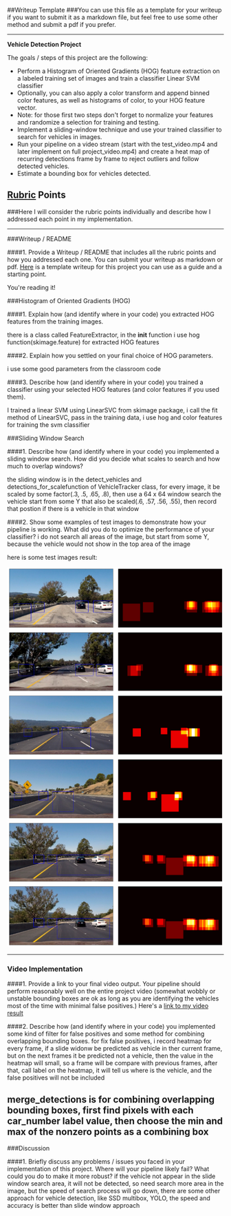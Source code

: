 ##Writeup Template
###You can use this file as a template for your writeup if you want to submit it as a markdown file, but feel free to use some other method and submit a pdf if you prefer.

---

**Vehicle Detection Project**

The goals / steps of this project are the following:

* Perform a Histogram of Oriented Gradients (HOG) feature extraction on a labeled training set of images and train a classifier Linear SVM classifier
* Optionally, you can also apply a color transform and append binned color features, as well as histograms of color, to your HOG feature vector. 
* Note: for those first two steps don't forget to normalize your features and randomize a selection for training and testing.
* Implement a sliding-window technique and use your trained classifier to search for vehicles in images.
* Run your pipeline on a video stream (start with the test_video.mp4 and later implement on full project_video.mp4) and create a heat map of recurring detections frame by frame to reject outliers and follow detected vehicles.
* Estimate a bounding box for vehicles detected.

[//]: # (Image References)
[image1]: ./output_images/download1.png
[image2]: ./output_images/download2.png
[image3]: ./output_images/download3.png
[image4]: ./output_images/download4.png
[image5]: ./output_images/download5.png
[image6]: ./output_images/download6.png
[image7]: ./examples/output_bboxes.png
[video1]: ./project_video.mp4

## [Rubric](https://review.udacity.com/#!/rubrics/513/view) Points
###Here I will consider the rubric points individually and describe how I addressed each point in my implementation.  

---
###Writeup / README

####1. Provide a Writeup / README that includes all the rubric points and how you addressed each one.  You can submit your writeup as markdown or pdf.  [Here](https://github.com/udacity/CarND-Vehicle-Detection/blob/master/writeup_template.md) is a template writeup for this project you can use as a guide and a starting point.  

You're reading it!

###Histogram of Oriented Gradients (HOG)

####1. Explain how (and identify where in your code) you extracted HOG features from the training images.

there is a class called FeatureExtractor, in the __init__ function i use hog function(skimage.feature) for extracted HOG features

####2. Explain how you settled on your final choice of HOG parameters.

i use some good parameters from the classroom code

####3. Describe how (and identify where in your code) you trained a classifier using your selected HOG features (and color features if you used them).

I trained a linear SVM using LinearSVC from skimage package, i call the fit method of LinearSVC, pass in the training data, i use hog and color features for training the svm classifier

###Sliding Window Search

####1. Describe how (and identify where in your code) you implemented a sliding window search.  How did you decide what scales to search and how much to overlap windows?

the sliding window is in the detect_vehicles and detections_for_scalefunction of VehicleTracker class,
for every image, it be scaled by some factor(.3, .5, .65, .8), then use a 64 x 64 window search the vehicle start from some Y that also be scaled(.6, .57, .56, .55), then record that postion if there is a vehicle in that window

####2. Show some examples of test images to demonstrate how your pipeline is working.  What did you do to optimize the performance of your classifier?
i do not search all areas of the image, but start from some Y, because the  vehicle would not show in the top area of the image

here is some test images result:

![alt text][image1]
![alt text][image2]
![alt text][image3]
![alt text][image4]
![alt text][image5]
![alt text][image5]

---

### Video Implementation

####1. Provide a link to your final video output.  Your pipeline should perform reasonably well on the entire project video (somewhat wobbly or unstable bounding boxes are ok as long as you are identifying the vehicles most of the time with minimal false positives.)
Here's a [link to my video result](./project_video_annotated_vehicles.mp4)


####2. Describe how (and identify where in your code) you implemented some kind of filter for false positives and some method for combining overlapping bounding boxes.
for fix false positives, i record heatmap for every frame, if a slide widonw be predicted as vehicle in ther current frame, but on the next frames it be predicted not a vehicle, then the value in the heatmap will small, so a frame will be compare with previous frames, after that, call label on the heatmap, it will tell us where is the vehicle, and the false positives will not be included


merge_detections is for combining overlapping bounding boxes, first find pixels with each car_number label value, then choose the min and max of the nonzero points as a combining box
---

###Discussion

####1. Briefly discuss any problems / issues you faced in your implementation of this project.  Where will your pipeline likely fail?  What could you do to make it more robust?
if the vehicle not appear in the slide window search area, it will not be detected, so need search more area in the image, but the speed of search process will go down, there are some other approach for vehicle detection, like SSD multibox, YOLO, the speed and accuracy is better than slide window approach
